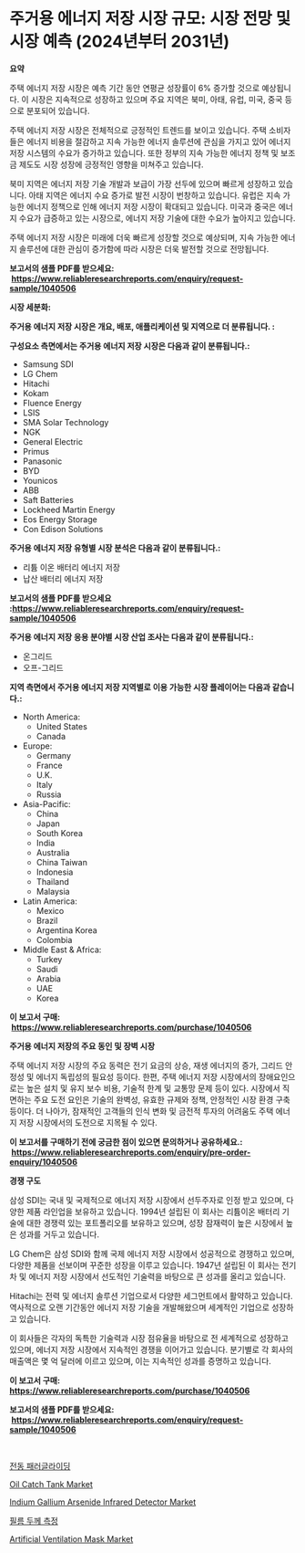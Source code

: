 <p><h1>주거용 에너지 저장 시장 규모: 시장 전망 및 시장 예측 (2024년부터 2031년)</h1></p><p><strong>요약</strong></p>
<p><p>주택 에너지 저장 시장은 예측 기간 동안 연평균 성장률이 6% 증가할 것으로 예상됩니다. 이 시장은 지속적으로 성장하고 있으며 주요 지역은 북미, 아태, 유럽, 미국, 중국 등으로 분포되어 있습니다.</p><p>주택 에너지 저장 시장은 전체적으로 긍정적인 트렌드를 보이고 있습니다. 주택 소비자들은 에너지 비용을 절감하고 지속 가능한 에너지 솔루션에 관심을 가지고 있어 에너지 저장 시스템의 수요가 증가하고 있습니다. 또한 정부의 지속 가능한 에너지 정책 및 보조금 제도도 시장 성장에 긍정적인 영향을 미쳐주고 있습니다.</p><p>북미 지역은 에너지 저장 기술 개발과 보급이 가장 선두에 있으며 빠르게 성장하고 있습니다. 아태 지역은 에너지 수요 증가로 발전 시장이 번창하고 있습니다. 유럽은 지속 가능한 에너지 정책으로 인해 에너지 저장 시장이 확대되고 있습니다. 미국과 중국은 에너지 수요가 급증하고 있는 시장으로, 에너지 저장 기술에 대한 수요가 높아지고 있습니다.</p><p>주택 에너지 저장 시장은 미래에 더욱 빠르게 성장할 것으로 예상되며, 지속 가능한 에너지 솔루션에 대한 관심이 증가함에 따라 시장은 더욱 발전할 것으로 전망됩니다.</p></p>
<p><strong>보고서의 샘플 PDF를 받으세요: &nbsp;<a href="https://www.reliableresearchreports.com/enquiry/request-sample/1040506">https://www.reliableresearchreports.com/enquiry/request-sample/1040506</a></strong></p>
<p><strong>시장 세분화:</strong></p>
<p><strong> 주거용 에너지 저장 시장은 개요, 배포, 애플리케이션 및 지역으로 더 분류됩니다. :</strong></p>
<p><strong>구성요소 측면에서는 주거용 에너지 저장 시장은 다음과 같이 분류됩니다.:</strong></p>
<p><ul><li>Samsung SDI</li><li>LG Chem</li><li>Hitachi</li><li>Kokam</li><li>Fluence Energy</li><li>LSIS</li><li>SMA Solar Technology</li><li>NGK</li><li>General Electric</li><li>Primus</li><li>Panasonic</li><li>BYD</li><li>Younicos</li><li>ABB</li><li>Saft Batteries</li><li>Lockheed Martin Energy</li><li>Eos Energy Storage</li><li>Con Edison Solutions</li></ul></p>
<p><strong> 주거용 에너지 저장 유형별 시장 분석은 다음과 같이 분류됩니다.:</strong></p>
<p><ul><li>리튬 이온 배터리 에너지 저장</li><li>납산 배터리 에너지 저장</li></ul></p>
<p><strong>보고서의 샘플 PDF를 받으세요 :<a href="https://www.reliableresearchreports.com/enquiry/request-sample/1040506">https://www.reliableresearchreports.com/enquiry/request-sample/1040506</a></strong></p>
<p><strong> 주거용 에너지 저장 응용 분야별 시장 산업 조사는 다음과 같이 분류됩니다.:</strong></p>
<p><ul><li>온그리드</li><li>오프-그리드</li></ul></p>
<p><strong>지역 측면에서 주거용 에너지 저장 지역별로 이용 가능한 시장 플레이어는 다음과 같습니다.:</strong></p>
<p><ul>
    <li>
        North America:
        <ul>
            <li>United States</li>
            <li>Canada</li>
        </ul>
    </li>
    <li>
        Europe:
        <ul>
            <li>Germany</li>
            <li>France</li>
            <li>U.K.</li>
            <li>Italy</li>
            <li>Russia</li>
        </ul>
    </li>
    <li>
        Asia-Pacific:
        <ul>
            <li>China</li>
            <li>Japan</li>
            <li>South Korea</li>
            <li>India</li>
            <li>Australia</li>
            <li>China Taiwan</li>
            <li>Indonesia</li>
            <li>Thailand</li>
            <li>Malaysia</li>
        </ul>
    </li>
    <li>
        Latin America:
        <ul>
            <li>Mexico</li>
            <li>Brazil</li>
            <li>Argentina Korea</li>
            <li>Colombia</li>
        </ul>
    </li>
    <li>
        Middle East & Africa:
        <ul>
            <li>Turkey</li>
            <li>Saudi</li>
            <li>Arabia</li>
            <li>UAE</li>
            <li>Korea</li>
        </ul>
    </li>
    </ul></p>
<p><strong>이 보고서 구매: &nbsp;<a href="https://www.reliableresearchreports.com/purchase/1040506">https://www.reliableresearchreports.com/purchase/1040506</a></strong></p>
<p><strong>주거용 에너지 저장의 주요 동인 및 장벽 시장</strong></p>
<p><p>주택 에너지 저장 시장의 주요 동력은 전기 요금의 상승, 재생 에너지의 증가, 그리드 안정성 및 에너지 독립성의 필요성 등이다. 한편, 주택 에너지 저장 시장에서의 장애요인으로는 높은 설치 및 유지 보수 비용, 기술적 한계 및 교통망 문제 등이 있다. 시장에서 직면하는 주요 도전 요인은 기술의 완벽성, 유효한 규제와 정책, 안정적인 시장 환경 구축 등이다. 더 나아가, 잠재적인 고객들의 인식 변화 및 금전적 투자의 어려움도 주택 에너지 저장 시장에서의 도전으로 지목될 수 있다.</p></p>
<p><strong>이 보고서를 구매하기 전에 궁금한 점이 있으면 문의하거나 공유하세요.: &nbsp;<a href="https://www.reliableresearchreports.com/enquiry/pre-order-enquiry/1040506">https://www.reliableresearchreports.com/enquiry/pre-order-enquiry/1040506</a></strong></p>
<p><strong>경쟁 구도</strong></p>
<p><p>삼성 SDI는 국내 및 국제적으로 에너지 저장 시장에서 선두주자로 인정 받고 있으며, 다양한 제품 라인업을 보유하고 있습니다. 1994년 설립된 이 회사는 리튬이온 배터리 기술에 대한 경쟁력 있는 포트폴리오를 보유하고 있으며, 성장 잠재력이 높은 시장에서 높은 성과를 거두고 있습니다. </p><p>LG Chem은 삼성 SDI와 함께 국제 에너지 저장 시장에서 성공적으로 경쟁하고 있으며, 다양한 제품을 선보이며 꾸준한 성장을 이루고 있습니다. 1947년 설립된 이 회사는 전기차 및 에너지 저장 시장에서 선도적인 기술력을 바탕으로 큰 성과를 올리고 있습니다.</p><p>Hitachi는 전력 및 에너지 솔루션 기업으로서 다양한 세그먼트에서 활약하고 있습니다. 역사적으로 오랜 기간동안 에너지 저장 기술을 개발해왔으며 세계적인 기업으로 성장하고 있습니다. </p><p>이 회사들은 각자의 독특한 기술력과 시장 점유율을 바탕으로 전 세계적으로 성장하고 있으며, 에너지 저장 시장에서 지속적인 경쟁을 이어가고 있습니다. 분기별로 각 회사의 매출액은 몇 억 달러에 이르고 있으며, 이는 지속적인 성과를 증명하고 있습니다.</p></p>
<p><strong>이 보고서 구매: &nbsp; <a href="https://www.reliableresearchreports.com/purchase/1040506">https://www.reliableresearchreports.com/purchase/1040506</a></strong></p>
<p><strong>보고서의 샘플 PDF를 받으세요: &nbsp;<a href="https://www.reliableresearchreports.com/enquiry/request-sample/1040506">https://www.reliableresearchreports.com/enquiry/request-sample/1040506</a></strong><strong></strong></p>
<p>&nbsp;</p>
<p><p><a href="https://medium.com/@snake68678/%ED%8C%8C%EC%9B%8C%EB%93%9C-%ED%8C%A8%EB%9F%AC%EA%B8%80%EB%9D%BC%EC%9D%B4%EB%94%A9-%EC%8B%9C%EC%9E%A5-%EA%B7%9C%EB%AA%A8%EB%8A%94-%EC%84%B8%EA%B3%84-%EC%82%B0%EC%97%85%EC%97%90%EC%84%9C-%EC%B5%9C%EA%B3%A0%EC%9D%98-%EB%A7%88%EC%BC%80%ED%8C%85-%EC%B1%84%EB%84%90%EC%9D%84-%EB%B3%B4%EC%97%AC%EC%A4%8D%EB%8B%88%EB%8B%A4-32ed488b237d">전동 패러글라이딩</a></p><p><a href="https://woozy-pyroraptor-a1f.notion.site/Oil-Catch-Tank-Market-Size-Market-Share-and-Global-Market-Analysis-Report-2024-2031-6ddb163ab5ca4f0fa045f169a0f8ba84">Oil Catch Tank Market</a></p><p><a href="https://issuu.com/reportprime-2/docs/indium-gallium-arsenide-infrared-detector-market-s">Indium Gallium Arsenide Infrared Detector Market</a></p><p><a href="https://github.com/hxzi07639916/Market-Research-Report-List-1/blob/main/23114874223.md">필름 두께 측정</a></p><p><a href="https://issuu.com/reportprime-2/docs/artificial-ventilation-mask-market-size-2030.pptx">Artificial Ventilation Mask Market</a></p></p>